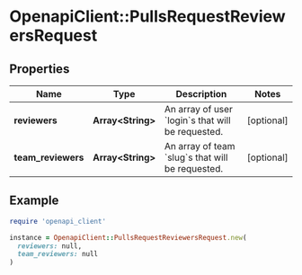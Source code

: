 # OpenapiClient::PullsRequestReviewersRequest

## Properties

| Name | Type | Description | Notes |
| ---- | ---- | ----------- | ----- |
| **reviewers** | **Array&lt;String&gt;** | An array of user &#x60;login&#x60;s that will be requested. | [optional] |
| **team_reviewers** | **Array&lt;String&gt;** | An array of team &#x60;slug&#x60;s that will be requested. | [optional] |

## Example

```ruby
require 'openapi_client'

instance = OpenapiClient::PullsRequestReviewersRequest.new(
  reviewers: null,
  team_reviewers: null
)
```

